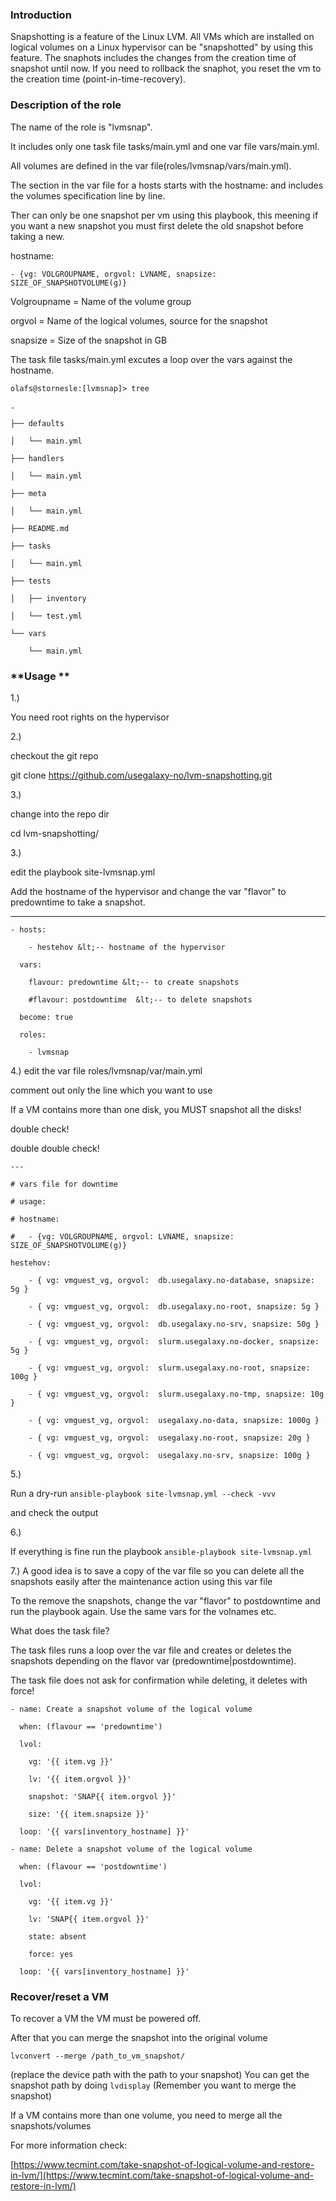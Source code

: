 ### **Introduction**

Snapshotting is a feature of the Linux LVM. All VMs which are installed on logical volumes on a Linux hypervisor can be "snapshotted" by using this feature. The snaphots includes the changes from the creation time of snapshot until now. If you need to rollback the snaphot, you reset the vm to the creation time (point-in-time-recovery).


### **Description of the role**

The name of the role is "lvmsnap".

It includes only one task file tasks/main.yml and one var file vars/main.yml.

All volumes are defined in the var file(roles/lvmsnap/vars/main.yml).

The section in the var file for a hosts starts with the hostname: and includes the volumes specification line by line.

Ther can only be one snapshot per vm using this playbook, this meening if you want a new snapshot you must first delete the old snapshot before taking a new.

hostname:

  `- {vg: VOLGROUPNAME, orgvol: LVNAME, snapsize: SIZE_OF_SNAPSHOTVOLUME(g)} `

Volgroupname = Name of the  volume group

orgvol = Name of the logical volumes, source for the snapshot

snapsize = Size of the snapshot in GB

The task file tasks/main.yml excutes a loop over the vars against the hostname.

```
olafs@stornesle:[lvmsnap]> tree

.

├── defaults

│   └── main.yml

├── handlers

│   └── main.yml

├── meta

│   └── main.yml

├── README.md

├── tasks

│   └── main.yml

├── tests

│   ├── inventory

│   └── test.yml

└── vars

    └── main.yml

```

### **Usage **

1.)

You need root rights on the hypervisor


2.)

checkout the git repo

git clone https://github.com/usegalaxy-no/lvm-snapshotting.git

3.)

change into the repo dir

cd lvm-snapshotting/

3.)

edit the playbook site-lvmsnap.yml

Add the hostname of the hypervisor and change the var "flavor" to predowntime to take a snapshot.

---
```
- hosts:

    - hestehov &lt;-- hostname of the hypervisor

  vars:

    flavour: predowntime &lt;-- to create snapshots

    #flavour: postdowntime  &lt;-- to delete snapshots

  become: true

  roles:

    - lvmsnap

```

4.) edit the var file roles/lvmsnap/var/main.yml

comment out only the line which you want to use

If a VM contains more than one disk, you MUST snapshot all the disks!

double check!

double double check!

```
---

# vars file for downtime

# usage:

# hostname:

#   - {vg: VOLGROUPNAME, orgvol: LVNAME, snapsize: SIZE_OF_SNAPSHOTVOLUME(g)}

hestehov:

    - { vg: vmguest_vg, orgvol:  db.usegalaxy.no-database, snapsize: 5g }

    - { vg: vmguest_vg, orgvol:  db.usegalaxy.no-root, snapsize: 5g }

    - { vg: vmguest_vg, orgvol:  db.usegalaxy.no-srv, snapsize: 50g }

    - { vg: vmguest_vg, orgvol:  slurm.usegalaxy.no-docker, snapsize: 5g }

    - { vg: vmguest_vg, orgvol:  slurm.usegalaxy.no-root, snapsize: 100g }

    - { vg: vmguest_vg, orgvol:  slurm.usegalaxy.no-tmp, snapsize: 10g }

    - { vg: vmguest_vg, orgvol:  usegalaxy.no-data, snapsize: 1000g }

    - { vg: vmguest_vg, orgvol:  usegalaxy.no-root, snapsize: 20g }

    - { vg: vmguest_vg, orgvol:  usegalaxy.no-srv, snapsize: 100g }
```


5.)

Run a dry-run
`ansible-playbook site-lvmsnap.yml --check -vvv`

and check the output

6.)

If everything is fine run the playbook
`ansible-playbook site-lvmsnap.yml`

7.) A good idea is to save a copy of the var file so you can delete all the snapshots easily after the maintenance action  using this var file

To the remove the snapshots, change the var "flavor" to postdowntime and run the playbook again. Use the same vars for the volnames etc.

What does the task file?

The task files runs a loop over the var file and creates or deletes the snapshots depending on the flavor var (predowntime|postdowntime).

The task file does not ask for confirmation while deleting, it deletes with force!

```
- name: Create a snapshot volume of the logical volume

  when: (flavour == 'predowntime')

  lvol:

    vg: '{{ item.vg }}'

    lv: '{{ item.orgvol }}'

    snapshot: 'SNAP{{ item.orgvol }}'

    size: '{{ item.snapsize }}'

  loop: '{{ vars[inventory_hostname] }}'

- name: Delete a snapshot volume of the logical volume

  when: (flavour == 'postdowntime')

  lvol:

    vg: '{{ item.vg }}'

    lv: 'SNAP{{ item.orgvol }}'

    state: absent

    force: yes

  loop: '{{ vars[inventory_hostname] }}'
```

### **Recover/reset a VM**

To recover a VM the VM must be powered off.

After that you can merge the snapshot into the original volume

`lvconvert --merge /path_to_vm_snapshot/`

(replace the device path with the path to your snapshot)
You can get the snapshot path by doing `lvdisplay`
(Remember you want to merge the snapshot)

If a VM contains more than one volume, you need to merge all the snapshots/volumes

For more information check:

[https://www.tecmint.com/take-snapshot-of-logical-volume-and-restore-in-lvm/](https://www.tecmint.com/take-snapshot-of-logical-volume-and-restore-in-lvm/)
